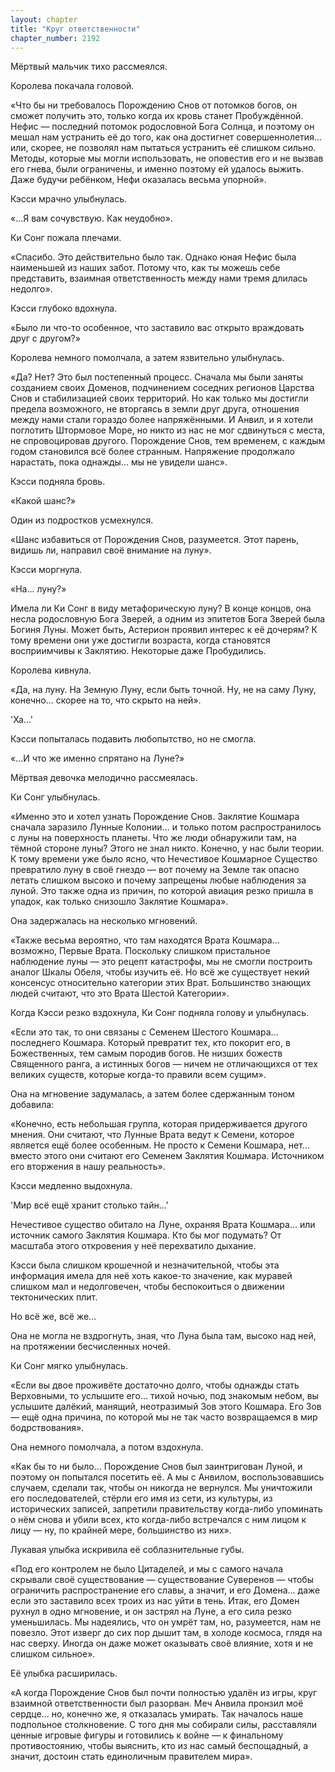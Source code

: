 ```yaml
---
layout: chapter
title: "Круг ответственности"
chapter_number: 2192
---
```




Мёртвый мальчик тихо рассмеялся.

Королева покачала головой.

«Что бы ни требовалось Порождению Снов от потомков богов, он сможет получить это, только когда их кровь станет Пробуждённой. Нефис — последний потомок родословной Бога Солнца, и поэтому он мешал нам устранить её до того, как она достигнет совершеннолетия... или, скорее, не позволял нам пытаться устранить её слишком сильно. Методы, которые мы могли использовать, не оповестив его и не вызвав его гнева, были ограничены, и именно поэтому ей удалось выжить. Даже будучи ребёнком, Нефи оказалась весьма упорной».

Кэсси мрачно улыбнулась.

«...Я вам сочувствую. Как неудобно».

Ки Сонг пожала плечами.

«Спасибо. Это действительно было так. Однако юная Нефис была наименьшей из наших забот. Потому что, как ты можешь себе представить, взаимная ответственность между нами тремя длилась недолго».

Кэсси глубоко вдохнула.

«Было ли что-то особенное, что заставило вас открыто враждовать друг с другом?»

Королева немного помолчала, а затем язвительно улыбнулась.

«Да? Нет? Это был постепенный процесс. Сначала мы были заняты созданием своих Доменов, подчинением соседних регионов Царства Снов и стабилизацией своих территорий. Но как только мы достигли предела возможного, не вторгаясь в земли друг друга, отношения между нами стали гораздо более напряжёнными. И Анвил, и я хотели поглотить Штормовое Море, но никто из нас не мог сдвинуться с места, не спровоцировав другого. Порождение Снов, тем временем, с каждым годом становился всё более странным. Напряжение продолжало нарастать, пока однажды... мы не увидели шанс».

Кэсси подняла бровь.

«Какой шанс?»

Один из подростков усмехнулся.

«Шанс избавиться от Порождения Снов, разумеется. Этот парень, видишь ли, направил своё внимание на луну».

Кэсси моргнула.

«На... луну?»

Имела ли Ки Сонг в виду метафорическую луну? В конце концов, она несла родословную Бога Зверей, а одним из эпитетов Бога Зверей была Богиня Луны. Может быть, Астерион проявил интерес к её дочерям? К тому времени они уже достигли возраста, когда становятся восприимчивы к Заклятию. Некоторые даже Пробудились.

Королева кивнула.

«Да, на луну. На Земную Луну, если быть точной. Ну, не на саму Луну, конечно... скорее на то, что скрыто на ней».

'Ха...'

Кэсси попыталась подавить любопытство, но не смогла.

«...И что же именно спрятано на Луне?»

Мёртвая девочка мелодично рассмеялась.

Ки Сонг улыбнулась.

«Именно это и хотел узнать Порождение Снов. Заклятие Кошмара сначала заразило Лунные Колонии... и только потом распространилось с луны на поверхность планеты. Что же люди обнаружили там, на тёмной стороне луны? Этого не знал никто. Конечно, у нас были теории. К тому времени уже было ясно, что Нечестивое Кошмарное Существо превратило луну в своё гнездо — вот почему на Земле так опасно летать слишком высоко и почему запрещены любые наблюдения за луной. Это также одна из причин, по которой авиация резко пришла в упадок, как только снизошло Заклятие Кошмара».

Она задержалась на несколько мгновений.

«Также весьма вероятно, что там находятся Врата Кошмара... возможно, Первые Врата. Поскольку слишком пристальное наблюдение луны — это рецепт катастрофы, мы не смогли построить аналог Шкалы Обеля, чтобы изучить её. Но всё же существует некий консенсус относительно категории этих Врат. Большинство знающих людей считают, что это Врата Шестой Категории».

Когда Кэсси резко вздохнула, Ки Сонг подняла голову и улыбнулась.

«Если это так, то они связаны с Семенем Шестого Кошмара... последнего Кошмара. Который превратит тех, кто покорит его, в Божественных, тем самым породив богов. Не низших божеств Священного ранга, а истинных богов — ничем не отличающихся от тех великих существ, которые когда-то правили всем сущим».

Она на мгновение задумалась, а затем более сдержанным тоном добавила:

«Конечно, есть небольшая группа, которая придерживается другого мнения. Они считают, что Лунные Врата ведут к Семени, которое является ещё более особенным. Не просто к Семени Кошмара, нет... вместо этого они считают его Семенем Заклятия Кошмара. Источником его вторжения в нашу реальность».

Кэсси медленно выдохнула.

'Мир всё ещё хранит столько тайн...'

Нечестивое существо обитало на Луне, охраняя Врата Кошмара... или источник самого Заклятия Кошмара. Кто бы мог подумать? От масштаба этого откровения у неё перехватило дыхание.

Кэсси была слишком крошечной и незначительной, чтобы эта информация имела для неё хоть какое-то значение, как муравей слишком мал и недолговечен, чтобы беспокоиться о движении тектонических плит.

Но всё же, всё же...

Она не могла не вздрогнуть, зная, что Луна была там, высоко над ней, на протяжении бесчисленных ночей.

Ки Сонг мягко улыбнулась.

«Если вы двое проживёте достаточно долго, чтобы однажды стать Верховными, то услышите его... тихой ночью, под знакомым небом, вы услышите далёкий, манящий, неотразимый Зов этого Кошмара. Его Зов — ещё одна причина, по которой мы не так часто возвращаемся в мир бодрствования».

Она немного помолчала, а потом вздохнула.

«Как бы то ни было... Порождение Снов был заинтригован Луной, и поэтому он попытался посетить её. А мы с Анвилом, воспользовавшись случаем, сделали так, чтобы он никогда не вернулся. Мы уничтожили его последователей, стёрли его имя из сети, из культуры, из исторических записей, запретили правительству когда-либо упоминать о нём снова и убили всех, кто когда-либо встречался с ним лицом к лицу — ну, по крайней мере, большинство из них».

Лукавая улыбка искривила её соблазнительные губы.

«Под его контролем не было Цитаделей, и мы с самого начала скрывали своё существование — существование Суверенов — чтобы ограничить распространение его славы, а значит, и его Домена... даже если это заставило всех троих из нас уйти в тень. Итак, его Домен рухнул в одно мгновение, и он застрял на Луне, а его сила резко уменьшилась. Мы надеялись, что он умрёт там, но, разумеется, нам не повезло. Этот изверг до сих пор дышит там, в холоде космоса, глядя на нас сверху. Иногда он даже может оказывать своё влияние, хотя и не слишком сильное».

Её улыбка расширилась.

«А когда Порождение Снов был почти полностью удалён из игры, круг взаимной ответственности был разорван. Меч Анвила пронзил моё сердце... но, конечно же, я отказалась умирать. Так началось наше подпольное столкновение. С того дня мы собирали силы, расставляли ценные игровые фигуры и готовились к войне — к финальному противостоянию, чтобы выяснить, кто из нас самый беспощадный, а значит, достоин стать единоличным правителем мира».

